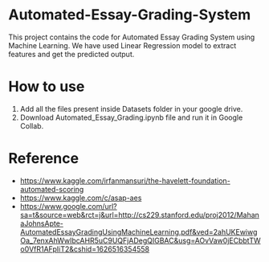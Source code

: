 # Automated-Essay-Grading-System
This project contains the code for Automated Essay Grading System using Machine Learning. We have used Linear Regression model to extract features and get the predicted output.
# How to use
1. Add all the files present inside Datasets folder in your google drive.
2. Download Automated_Essay_Grading.ipynb file and run it in Google Collab.
# Reference
* https://www.kaggle.com/irfanmansuri/the-havelett-foundation-automated-scoring
* https://www.kaggle.com/c/asap-aes
* https://www.google.com/url?sa=t&source=web&rct=j&url=http://cs229.stanford.edu/proj2012/MahanaJohnsApte-AutomatedEssayGradingUsingMachineLearning.pdf&ved=2ahUKEwiwgOa_7enxAhWwIbcAHR5uC9UQFjADegQIGBAC&usg=AOvVaw0jECbbtTWo0VfR1AFpIiT2&cshid=1626516354558
